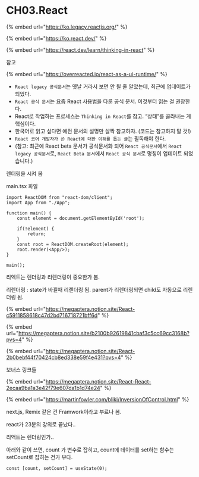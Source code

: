 # CH03.React

{% embed url="https://ko.legacy.reactjs.org/" %}

{% embed url="https://ko.react.dev/" %}

{% embed url="https://react.dev/learn/thinking-in-react" %}

참고

{% embed url="https://overreacted.io/react-as-a-ui-runtime/" %}

* `React legacy 공식문서`는 옛날 거라서 보면 안 될 줄 알았는데, 최근에 업데이트가 되었다.
* `React 공식 문서`는 요즘 React 사용법을 다룬 공식 문서. 이것부터 읽는 걸 권장한다.
* React로 작업하는 프로세스는 `Thinking in React`를 참고. “상태”를 골라내는 게 핵심이다.
* 한국어로 읽고 싶다면 예전 문서의 설명만 살짝 참고하자. (코드는 참고하지 말 것!)
* `React 코어 개발자가 쓴 React에 대한 이해를 돕는 글`는 필독해야 한다.
* (참고: 최근에 React beta 문서가 공식문서화 되어 `React 공식문서`에서 `React legacy 공식문서`로, `React Beta 문서`에서 `React 공식 문서`로 명칭이 업데이트 되었습니다.)



렌더링을 시켜 봄

main.tsx 파일

```typescriptreact
import ReactDOM from "react-dom/client";
import App from "./App";

function main() {
    const element = document.getElementById('root');

    if(!element) {
        return;
    }
    const root = ReactDOM.createRoot(element);
    root.render(<App/>);
}

main();
```



리엑트는 렌더링과 리렌더링이 중요한가 봄.

리렌더링 : state가 바뀔때 리렌더링 됨. parent가 리렌더링되면 child도 자동으로 리렌더링 됨.

{% embed url="https://megaptera.notion.site/React-c5911858618c47d2bd716718721bff6d" %}

{% embed url="https://megaptera.notion.site/b2100b92619841cbaf3c5cc69cc3168b?pvs=4" %}

{% embed url="https://megaptera.notion.site/React-2b0bebf44f70424cb8ed338e59f4e431?pvs=4" %}



보너스 링크들

{% embed url="https://megaptera.notion.site/React-React-2ecaa9ba1a3e42f79e607da1b1d74e24" %}

{% embed url="https://martinfowler.com/bliki/InversionOfControl.html" %}

next.js, Remix 같은 건 Framwork이라고 부르나 봄.





react가 23분의 강의로 끝났다..

리액트는  렌더링인가..



아래와 같이 쓰면, count 가 변수로 잡히고, count에 데이터를 set하는 함수는 setCount로 잡히는 건가 부다.

```typescriptreact
const [count, setCount] = useState(0);
```

